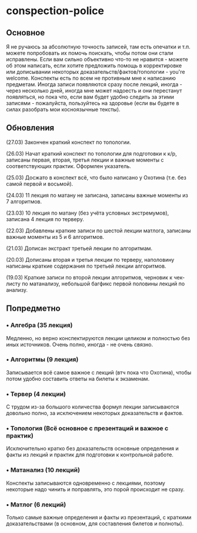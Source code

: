 # conspection-police

## Основное

Я не ручаюсь за абсолютную точность записей, там есть опечатки и т.п. можете попробовать их помочь поискать,
чтобы потом они стали исправлены. Если вам сильно объективно что-то не нравится - можете об этом написать, если хотите предложить помощь в корректировке или дописывании некоторых доказательств/фактов/топологии - you're welcome. 
Конспекты есть по всем не противным мне к написанию предметам. Иногда записи
появляются сразу после лекций, иногда - через несколько дней, иногда мне может надоесть и они перестанут 
появляться, но пока что, если вам будет удобно следить за этими записями - пожалуйста, пользуйтесь на здоровье
(если вы будете в силах разобрать мои косноязычные тексты).

## Обновления

(27.03) Закончен краткий конспект по топологии.

(26.03) Начат краткий конспект по топологии для подготовки к к/р, записаны первая, вторая, третья лекции и важные моменты с соответствующих практик. Оформлен указатель.

(25.03) Досжато в конспект всё, что было написано у Охотина (т.е. без самой первой и восьмой).

(24.03) 11 лекция по матану не записана, записаны важные моменты из 7 алгоритмов.

(23.03) 10 лекция по матану (без учёта условных экстремумов), записана 4 лекция по терверу.

(22.03) Добавлены краткие записи по шестой лекции матлога, записаны важные моменты из 5 и 6 алгоритмов.

(21.03) Дописан экстракт третьей лекции по алгоритмам. 

(20.03) Дописаны вторая и третья лекции по терверу, наполовину написаны краткие содержания по третьей лекции алгоритмов.

(19.03) Краткие записи по второй лекции алгоритмов, черновик к чек-листу по матанализу, небольшой багфикс первой половины лекций по анализу.

## Попредметно

### • Алгебра (35 лекция)

Медленно, но верно конспектируются лекции целиком и полностью без иных источников. Очень полно, иногда - не очень связно.

### • Алгоритмы (9 лекция)

Записывается всё самое важное с лекций (втч пока что Охотина), чтобы потом удобно составить ответы на билеты к экзаменам.

### • Тервер (4 лекции)

С трудом из-за большого количества формул лекции записываются довольно полно, за исключением некоторых доказательств и фактов.

### • Топология (Всё основное с презентаций и важное с практик)

Исключительно кратко без доказательств основные определения и факты из лекций и практик для подготовки к контрольной работе.

### • Матанализ (10 лекций)

Конспекты записываются одновременно с лекциями, поэтому некоторые надо чинить и поправлять, это порой происходит не сразу.

### • Матлог (6 лекций)

Только самые важные определения и факты из презентаций, с краткими доказательствами (в основном, для составления билетов и полноты).
